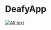 # DeafyApp

[![Alt text](https://img.youtube.com/vi/configuroweb/0.jpg)](https://www.youtube.com/watch?v=XxsD106sqHs)
